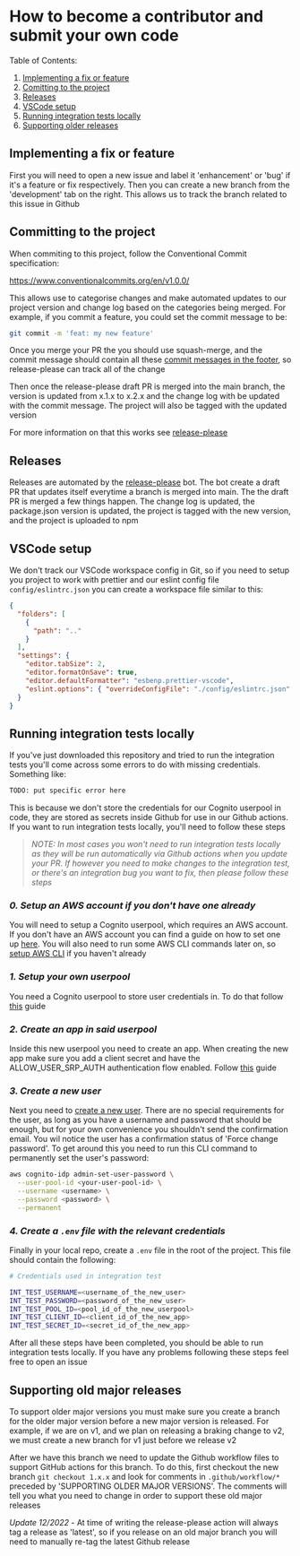 # How to become a contributor and submit your own code

Table of Contents:

1. [Implementing a fix or feature](#implementing-a-fix-or-feature)
2. [Comitting to the project](#comitting-to-the-project)
3. [Releases](#releases)
4. [VSCode setup](#vscode-setup)
5. [Running integration tests locally](#running-integration-tests-locally)
6. [Supporting older releases](#supporting-older-releases)

## Implementing a fix or feature

First you will need to open a new issue and label it 'enhancement' or 'bug' if it's a feature or fix respectively. Then you can create a new branch from the 'development' tab on the right. This allows us to track the branch related to this issue in Github

## Committing to the project

When commiting to this project, follow the Conventional Commit specification:

https://www.conventionalcommits.org/en/v1.0.0/

This allows use to categorise changes and make automated updates to our project version and change log based on the categories being merged. For example, if you commit a feature, you could set the commit message to be:

```sh
git commit -m 'feat: my new feature'
```

Once you merge your PR the you should use squash-merge, and the commit message should contain all these [commit messages in the footer](https://github.com/googleapis/release-please#what-if-my-pr-contains-multiple-fixes-or-features), so release-please can track all of the change

Then once the release-please draft PR is merged into the main branch, the version is updated from x.1.x to x.2.x and the change log with be updated with the commit message. The project will also be tagged with the updated version

For more information on that this works see [release-please](https://github.com/googleapis/release-please)

## Releases

Releases are automated by the [release-please](https://github.com/googleapis/release-please) bot. The bot create a draft PR that updates itself everytime a branch is merged into main. The the draft PR is merged a few things happen. The change log is updated, the package.json version is updated, the project is tagged with the new version, and the project is uploaded to npm

## VSCode setup

We don't track our VSCode workspace config in Git, so if you need to setup you project to work with prettier and our eslint config file `config/eslintrc.json` you can create a workspace file similar to this:

```json
{
  "folders": [
    {
      "path": ".."
    }
  ],
  "settings": {
    "editor.tabSize": 2,
    "editor.formatOnSave": true,
    "editor.defaultFormatter": "esbenp.prettier-vscode",
    "eslint.options": { "overrideConfigFile": "./config/eslintrc.json" }
  }
}
```

## Running integration tests locally

If you've just downloaded this repository and tried to run the integration tests you'll come across some errors to do with missing credentials. Something like:

```sh
TODO: put specific error here
```

This is because we don't store the credentials for our Cognito userpool in code, they are stored as secrets inside Github for use in our Github actions. If you want to run integration tests locally, you'll need to follow these steps

> _NOTE: In most cases you won't need to run integration tests locally as they will be run automatically via Github actions when you update your PR. If however you need to make changes to the integration test, or there's an integration bug you want to fix, then please follow these steps_

### _0. Setup an AWS account if you don't have one already_

You will need to setup a Cognito userpool, which requires an AWS account. If you don't have an AWS account you can find a guide on how to set one up [here](https://docs.aws.amazon.com/accounts/latest/reference/manage-acct-creating.html). You will also need to run some AWS CLI commands later on, so [setup AWS CLI]() if you haven't already

### _1. Setup your own userpool_

You need a Cognito userpool to store user credentials in. To do that follow [this](https://docs.aws.amazon.com/cognito/latest/developerguide/tutorial-create-user-pool.html) guide

### _2. Create an app in said userpool_

Inside this new userpool you need to create an app. When creating the new app make sure you add a client secret and have the ALLOW_USER_SRP_AUTH authentication flow enabled. Follow [this](https://docs.aws.amazon.com/cognito/latest/developerguide/user-pool-settings-client-apps.html) guide

### _3. Create a new user_

Next you need to [create a new user](https://docs.aws.amazon.com/cognito/latest/developerguide/how-to-create-user-accounts.html). There are no special requirements for the user, as long as you have a username and password that should be enough, but for your own convenience you shouldn't send the confirmation email. You wil notice the user has a confirmation status of 'Force change password'. To get around this you need to run this CLI command to permanently set the user's password:

```sh
aws cognito-idp admin-set-user-password \
  --user-pool-id <your-user-pool-id> \
  --username <username> \
  --password <password> \
  --permanent
```

### _4. Create a `.env` file with the relevant credentials_

Finally in your local repo, create a `.env` file in the root of the project. This file should contain the following:

```sh
# Credentials used in integration test

INT_TEST_USERNAME=<username_of_the_new_user>
INT_TEST_PASSWORD=<password_of_the_new_user>
INT_TEST_POOL_ID=<pool_id_of_the_new_userpool>
INT_TEST_CLIENT_ID=<client_id_of_the_new_app>
INT_TEST_SECRET_ID=<secret_id_of_the_new_app>
```

After all these steps have been completed, you should be able to run integration tests locally. If you have any problems following these steps feel free to open an issue

## Supporting old major releases

To support older major versions you must make sure you create a branch for the older major version before a new major version is released. For example, if we are on v1, and we plan on releasing a braking change to v2, we must create a new branch for v1 just before we release v2

After we have this branch we need to update the Github workflow files to support GitHub actions for this branch. To do this, first checkout the new branch `git checkout 1.x.x` and look for comments in `.github/workflow/*` preceded by 'SUPPORTING OLDER MAJOR VERSIONS'. The comments will tell you what you need to change in order to support these old major releases

_Update 12/2022_ - At time of writing the release-please action will always tag a release as 'latest', so if you release on an old major branch you will need to manually re-tag the latest Github release
